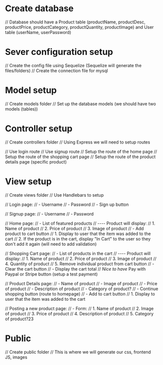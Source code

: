 # Create database 
// Database should have a Product table (productName, productDesc, productPrice, productCategory, productQuantity, productImage) and User table (userName, userPassword)

# Sever configuration setup
// Create the config file using Sequelize (Sequelize will generate the files/folders)
// Create the connection file for mysql 

# Model setup 
// Create models folder 
// Set up the database models (we should have two models (tables))

# Controller setup 
// Create controllers folder 
// Using Express we will need to setup routes 

// Use login route 
// Use signup route 
// Setup the route of the home page 
// Setup the route of the shopping cart page 
// Setup the route of the product details page (specific product)

# View setup 
// Create views folder 
// Use Handlebars to setup 

// Login page: 
// - Username
// - Password 
// - Sign up button 

// Signup page: 
// - Username
// - Password 

// Home page:
// - List of featured products 
// ---- Product will display: 
//      1. Name of product
//      2. Price of product
//      3. Image of product
// -  Add product to cart button 
//    1. Display to user that the item was added to the cart 
//    2. If the product is in the cart, display "In Cart" to the user so they don't add it again (will need to add validation) 
   
   
// Shopping Cart page: 
// - List of products in the cart
// ---- Product will display: 
//      1. Name of product
//      2. Price of product
//      3. Image of product
//      4. Quantity of product 
//      5. Remove individual product from cart button
// - Clear the cart button 
// - Display the cart total 
// *Nice to have* Pay with Paypal or Stripe button (setup a test payment)


// Product Details page: 
// - Name of product
// - Image of product
// - Price of product 
// - Description of product 
// - Category of product? 
// - Continue shopping button (route to homepage)
// - Add to cart button 
//   1. Display to user that the item was added to the cart 

// Posting a new product page:
// - Form: 
//    1. Name of product
//    2. Image of product
//    3. Price of product 
//    4. Description of product 
//    5. Category of product?23

# Public
// Create public folder 
// This is where we will generate our css, frontend JS, images 
